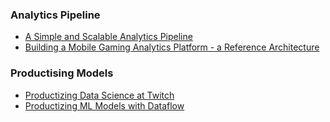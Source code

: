 ### Analytics Pipeline
- [A Simple and Scalable Analytics Pipeline](https://towardsdatascience.com/a-simple-and-scalable-analytics-pipeline-53720b1dbd35)
- [Building a Mobile Gaming Analytics Platform - a Reference Architecture](https://cloud.google.com/solutions/mobile/mobile-gaming-analysis-telemetry)

### Productising Models
- [Productizing Data Science at Twitch](https://blog.twitch.tv/productizing-data-science-at-twitch-67a643fd8c44)
- [Productizing ML Models with Dataflow](https://towardsdatascience.com/productizing-ml-models-with-dataflow-99a224ce9f19)

